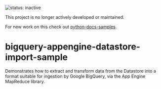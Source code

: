 ![status: inactive](https://img.shields.io/badge/status-inactive-red.svg)

This project is no longer actively developed or maintained.

For new work on this check out [python-docs-samples](https://github.com/GoogleCloudPlatform/python-docs-samples/tree/master/appengine/bigquery-datastore-import).

bigquery-appengine-datastore-import-sample
==========================================

Demonstrates how to extract and transform data from the Datastore into a format suitable for ingestion by Google BigQuery, via the App Engine MapReduce library.
